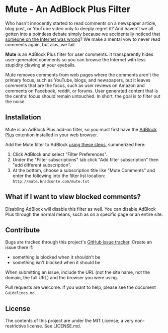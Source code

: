 Mute - An AdBlock Plus Filter
===
Who hasn't innocently started to read comments on a newspaper article, blog post, or YouTube video only to deeply regret it? And haven't we all gotten into a pointless debate simply because we accidentally noticed that [someone on the Internet was wrong](http://xkcd.com/386/)? We make a mental vow to never read comments again, but alas, we fail.

**Mute** is an AdBlock Plus filter for user comments. It transparently hides user-generated comments so you can browse the Internet with less stupidity clawing at your eyeballs.

Mute removes comments from web pages where the comments aren't the primary focus, such as YouTube, blogs, and newspapers, but it leaves comments that are the focus, such as user reviews on Amazon and comments on Facebook, reddit, or forums. User generated content that is the central focus should remain untouched. In short, the goal is to filter out the noise.

Installation
---
Mute is an AdBlock Plus add-on filter, so you must first have the [AdBlock Plus](http://adblockplus.org) extention installed in your web browser.

Add the Mute filter to AdBlock [using these steps](http://adblockplus.org/en/getting_started#add-subscription), summerized here:

1. Click AdBlock and select "Filter Preferences".
2. Under the "Filter subscriptions" tab click "Add filter subscription" then "add different subscription".
3. At the bottom, choose a subscription title like "Mute Comments" and enter the following into the filter list location: `http://mute.bradconte.com/mute.txt`

What if I want to view blocked comments?
---
Disabling AdBlock will disable this filter as well. You can disable AdBlock Plus through the normal means, such as on a specific page or an entire site.

Contribute
---
Bugs are tracked through this project's [GitHub issue tracker](https://github.com/B-Con/mute/issues). Create an issue there if:

* something is blocked when it shouldn't be
* something isn't blocked when it should be

When submitting an issue, include the URL (not the site name, not the domain, the full URL) and the browser you were using.

Pull requests are welcome. If you want to help, please see the document `Guidelines.md`.

License
---
The contents of this project are under the MIT License; a very non-restrictive license. See LICENSE.md.
